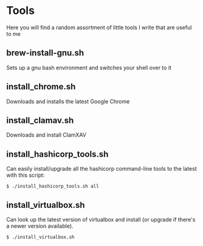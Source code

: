 # Tools
Here you will find a random assortment of little tools I write that are useful to me

## brew-install-gnu.sh
Sets up a gnu bash environment and switches your shell over to it

## install_chrome.sh
Downloads and installs the latest Google Chrome

## install_clamav.sh
Downloads and install ClamXAV

## install_hashicorp_tools.sh
Can easily install/upgrade all the hashicorp command-line tools to the latest with this script:
   ```
   $ ./install_hashicorp_tools.sh all
   ```

## install_virtualbox.sh
Can look up the latest version of virtualbox and install (or upgrade if there's a newer version available).
   ```
   $ ./install_virtualbox.sh
   ```

